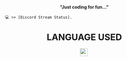<h4 align="center"><b>"Just coding for fun..."</b></h4>

```diff
💻 >> [Discord Stream Status]. 
```

<h1 align="center">LANGUAGE USED</h1>


<p align="center"> 
    <code><img height="25" src="https://upload.wikimedia.org/wikipedia/commons/thumb/c/c3/Python-logo-notext.svg/1024px-Python-logo-notext.svg.png"></code>&nbsp;
</p>